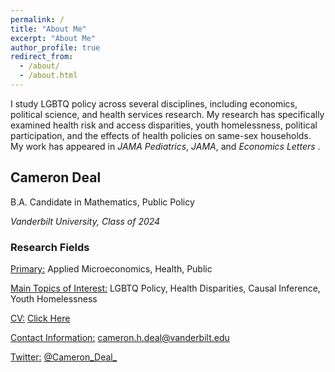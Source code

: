 ```yaml
---
permalink: /
title: "About Me"
excerpt: "About Me"
author_profile: true
redirect_from: 
  - /about/
  - /about.html
---
```

I study LGBTQ policy across several disciplines, including economics, political science, and health services research. My research has specifically examined health risk and access disparities, youth homelessness, political participation, and the effects of health policies on same-sex households. My work has appeared in *JAMA Pediatrics*, *JAMA*, and *Economics Letters* .

## Cameron Deal
B.A. Candidate in Mathematics, Public Policy 

*Vanderbilt University, Class of 2024*

### Research Fields
<u>Primary:</u> Applied Microeconomics, Health, Public

<u>Main Topics of Interest:</u> LGBTQ Policy, Health Disparities, Causal Inference, Youth Homelessness

<u>CV:</u> [Click Here](https://cameron-deal.github.io//files/Deal_Cameron_academic.pdf)

<u>Contact Information:</u> [cameron.h.deal@vanderbilt.edu](cameron.h.deal@vanderbilt.edu)

<u>Twitter:</u> [@Cameron_Deal_](https://twitter.com/Cameron_Deal_)
